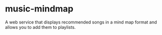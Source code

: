 # music-mindmap
A web service that displays recommended songs in a mind map format and allows you to add them to playlists.
